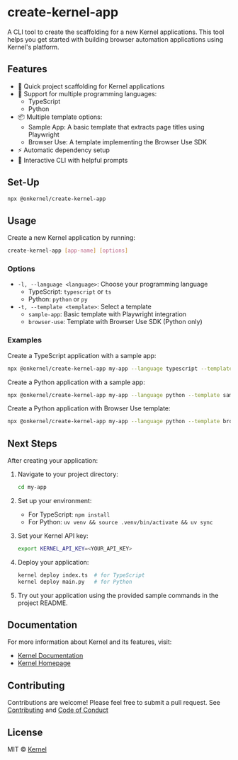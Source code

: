 # create-kernel-app

A CLI tool to create the scaffolding for a  new Kernel applications. This tool helps you get started with building browser automation applications using Kernel's platform.

## Features

- 🚀 Quick project scaffolding for Kernel applications
- 🔄 Support for multiple programming languages:
  - TypeScript
  - Python
- 📦 Multiple template options:
  - Sample App: A basic template that extracts page titles using Playwright
  - Browser Use: A template implementing the Browser Use SDK
- ⚡️ Automatic dependency setup
- 🫶 Interactive CLI with helpful prompts

## Set-Up

```bash
npx @onkernel/create-kernel-app
```

## Usage

Create a new Kernel application by running:

```bash
create-kernel-app [app-name] [options]
```

### Options

- `-l, --language <language>`: Choose your programming language
  - TypeScript: `typescript` or `ts`
  - Python: `python` or `py`
- `-t, --template <template>`: Select a template
  - `sample-app`: Basic template with Playwright integration
  - `browser-use`: Template with Browser Use SDK (Python only)

### Examples

Create a TypeScript application with a sample app:
```bash
npx @onkernel/create-kernel-app my-app --language typescript --template sample-app
```

Create a Python application with a sample app:
```bash
npx @onkernel/create-kernel-app my-app --language python --template sample-app
```

Create a Python application with Browser Use template:
```bash
npx @onkernel/create-kernel-app my-app --language python --template browser-use
```

## Next Steps

After creating your application:

1. Navigate to your project directory:
   ```bash
   cd my-app
   ```

2. Set up your environment:
   - For TypeScript: `npm install`
   - For Python: `uv venv && source .venv/bin/activate && uv sync`

3. Set your Kernel API key:
   ```bash
   export KERNEL_API_KEY=<YOUR_API_KEY>
   ```

4. Deploy your application:
   ```bash
   kernel deploy index.ts  # for TypeScript
   kernel deploy main.py   # for Python
   ```

5. Try out your application using the provided sample commands in the project README.

## Documentation

For more information about Kernel and its features, visit:
- [Kernel Documentation](https://docs.onkernel.com/quickstart)
- [Kernel Homepage](https://onkernel.com)

## Contributing

Contributions are welcome! Please feel free to submit a pull request. See [Contributing](CONTRIBUTING.md) and [Code of Conduct](CODE_OF_CONDUCT.md)

## License

MIT © [Kernel](https://onkernel.com)

